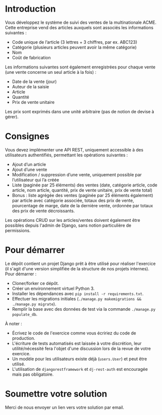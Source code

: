# Introduction

Vous développez le système de suivi des ventes de la multinationale ACME. Cette entreprise vend des articles auxquels sont associés les informations suivantes :
* Code unique de l’article (3 lettres + 3 chiffres, par ex. ABC123)
* Catégorie (plusieurs articles peuvent avoir la même catégorie)
* Nom
* Coût de fabrication

Les informations suivantes sont également enregistrées pour chaque vente (une vente concerne un seul article à la fois) :
* Date de la vente (jour)
* Auteur de la saisie
* Article
* Quantité
* Prix de vente unitaire

Les prix sont exprimés dans une unité arbitraire (pas de notion de devise à gérer).

# Consignes

Vous devez implémenter une API REST, uniquement accessible à des utilisateurs authentifiés, permettant les opérations suivantes :
* Ajout d’un article
* Ajout d’une vente
* Modification / suppression d’une vente, uniquement possible par l’utilisateur qui l’a créée
* Liste (paginée par 25 éléments) des ventes (date, catégorie article, code article, nom article, quantité, prix de vente unitaire, prix de vente total)
* Bonus : liste agrégée des ventes (paginée par 25 éléments également) par article avec catégorie associée, totaux des prix de vente, pourcentage de marge, date de la dernière vente, ordonnée par totaux des prix de vente décroissants.

Les opérations CRUD sur les articles/ventes doivent également être possibles depuis l'admin de Django, sans notion particulière de permissions.

# Pour démarrer

Le dépôt contient un projet Django prêt à être utilisé pour réaliser l'exercice (il s'agit d'une version simplifiée de la structure de nos projets internes). Pour démarrer :
* Cloner/forker ce dépôt.
* Créer un environnement virtuel Python 3.
* Installer les dépendances avec `pip install -r requirements.txt`.
* Effectuer les migrations initiales (`./manage.py makemigrations && ./manage.py migrate`).
* Remplir la base avec des données de test via la commande `./manage.py populate_db`.

À noter :
* Écrivez le code de l'exercice comme vous écririez du code de production.
* L'écriture de tests automatisés est laissée à votre discrétion, leur utilité/nécessité fera l'objet d'une discussion lors de la revue de votre exercice.
* Un modèle pour les utilisateurs existe déjà (`users.User`) et peut être utilisé.
* L'utilisation de `djangorestframework` et `dj-rest-auth` est encouragée mais pas obligatoire.

# Soumettre votre solution

Merci de nous envoyer un lien vers votre solution par email.
